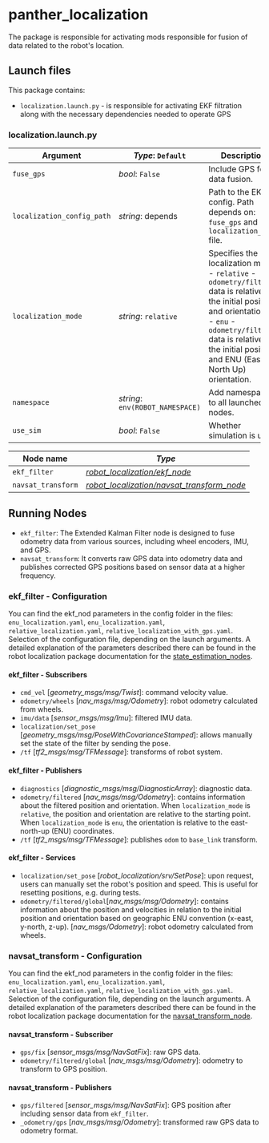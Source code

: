 # panther_localization

The package is responsible for activating mods responsible for fusion of data related to the robot's location.

## Launch files

This package contains:

- `localization.launch.py` - is responsible for activating EKF filtration along with the necessary dependencies needed to operate GPS

### localization.launch.py

| Argument                   | *Type*: `Default`                | Description                                                                                                                                                                                                                                         |
| -------------------------- | -------------------------------- | --------------------------------------------------------------------------------------------------------------------------------------------------------------------------------------------------------------------------------------------------- |
| `fuse_gps`                 | *bool*: `False`                  | Include GPS for data fusion.                                                                                                                                                                                                                        |
| `localization_config_path` | *string*: depends                | Path to the EKF config. Path depends on: `fuse_gps` and `localization_mode` file.                                                                                                                                                                    |
| `localization_mode`        | *string*: `relative`             | Specifies the localization mode:<br/> - `relative` - `odometry/filtered` data is relative to the initial position and orientation.<br/> - `enu` - `odometry/filtered` data is relative to the initial position and ENU (East North Up) orientation. |
| `namespace`                | *string*: `env(ROBOT_NAMESPACE)` | Add namespace to all launched nodes.                                                                                                                                                                                                                |
| `use_sim`                  | *bool*: `False`                  | Whether simulation is used.                                                                                                                                                                                                                         |

| Node name          | *Type*                                                                                                    |
| ------------------ | --------------------------------------------------------------------------------------------------------- |
| `ekf_filter`       | [*robot_localization/ekf_node*](https://github.com/cra-ros-pkg/robot_localization/tree/ros2)              |
| `navsat_transform` | [*robot_localization/navsat_transform_node*](https://github.com/cra-ros-pkg/robot_localization/tree/ros2) |

## Running Nodes

- `ekf_filter`: The Extended Kalman Filter node is designed to fuse odometry data from various sources, including wheel encoders, IMU, and GPS.
- `navsat_transform`: It converts raw GPS data into odometry data and publishes corrected GPS positions based on sensor data at a higher frequency.

### ekf_filter - Configuration

You can find the ekf_nod parameters in the config folder in the files: `enu_localization.yaml`, `enu_localization.yaml`, `relative_localization.yaml`, `relative_localization_with_gps.yaml`. Selection of the configuration file, depending on the launch arguments. A detailed explanation of the parameters described there can be found in the robot localization package documentation for the [state_estimation_nodes](http://docs.ros.org/en/noetic/api/robot_localization/html/state_estimation_nodes.html).

#### ekf_filter - Subscribers

- `cmd_vel` [*geometry_msgs/msg/Twist*]: command velocity value.
- `odometry/wheels` [*nav_msgs/msg/Odometry*]: robot odometry calculated from wheels.
- `imu/data` [*sensor_msgs/msg/Imu*]: filtered IMU data.
- `localization/set_pose` [*geometry_msgs/msg/PoseWithCovarianceStamped*]: allows manually set the state of the filter by sending the pose.
- `/tf` [*tf2_msgs/msg/TFMessage*]: transforms of robot system.

#### ekf_filter - Publishers

- `diagnostics` [*diagnostic_msgs/msg/DiagnosticArray*]: diagnostic data.
- `odometry/filtered` [*nav_msgs/msg/Odometry*]: contains information about the filtered position and orientation. When `localization_mode` is `relative`, the position and orientation are relative to the starting point. When `localization_mode` is `enu`, the orientation is relative to the east-north-up (ENU) coordinates.
- `/tf` [*tf2_msgs/msg/TFMessage*]: publishes `odom` to `base_link` transform.

#### ekf_filter - Services

- `localization/set_pose` [*robot_localization/srv/SetPose*]: upon request, users can manually set the robot's position and speed. This is useful for resetting positions, e.g. during tests.
- `odometry/filtered/global`[*nav_msgs/msg/Odometry*]: contains information about the position and velocities in relation to the initial position and orientation based on geographic  ENU convention (x-east, y-north, z-up). [*nav_msgs/Odometry*]: robot odometry calculated from wheels.

### navsat_transform - Configuration

You can find the ekf_nod parameters in the config folder in the files: `enu_localization.yaml`, `enu_localization.yaml`, `relative_localization.yaml`, `relative_localization_with_gps.yaml`. Selection of the configuration file, depending on the launch arguments. A detailed explanation of the parameters described there can be found in the robot localization package documentation for the [navsat_transform_node](https://docs.ros.org/en/api/robot_localization/html/navsat_transform_node.html).

#### navsat_transform - Subscriber

- `gps/fix` [*sensor_msgs/msg/NavSatFix*]: raw GPS data.
- `odometry/filtered/global` [*nav_msgs/msg/Odometry*]: odometry to transform to GPS position.

#### navsat_transform - Publishers

- `gps/filtered` [*sensor_msgs/msg/NavSatFix*]: GPS position after including sensor data from `ekf_filter`.
- `_odometry/gps` [*nav_msgs/msg/Odometry*]: transformed raw GPS data to odometry format.
